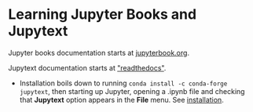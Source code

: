 # Learning Jupyter Books and Jupytext

Jupyter books documentation starts at [jupyterbook.org](https://jupyterbook.org/intro.html).

Jupytext documentation starts at ["readthedocs"](https://jupytext.readthedocs.io/en/latest/index.html).
- Installation boils down to running `conda install -c conda-forge jupytext`, then starting up Jupyter, opening a .ipynb file and checking that **Jupytext** option appears in the **File** menu. See [installation](https://jupytext.readthedocs.io/en/latest/install.html).